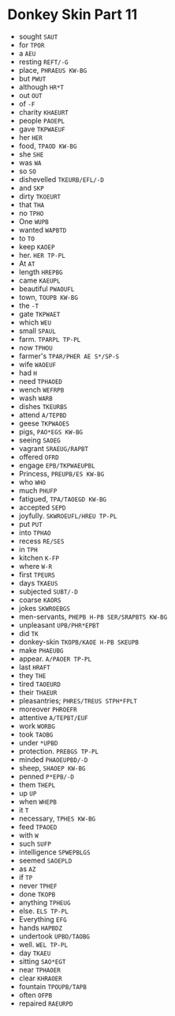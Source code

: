# Donkey Skin Part 11

* sought `SAUT`
* for `TPOR`
* a `AEU`
* resting `REFT/-G`
* place, `PHRAEUS KW-BG`
* but `PWUT`
* although `HR*T`
* out `OUT`
* of `-F`
* charity `KHAEURT`
* people `PAOEPL`
* gave `TKPWAEUF`
* her `HER`
* food, `TPAOD KW-BG`
* she `SHE`
* was `WA`
* so `SO`
* dishevelled `TKEURB/EFL/-D`
* and `SKP`
* dirty `TKOEURT`
* that `THA`
* no `TPHO`
* One `WUPB`
* wanted `WAPBTD`
* to `TO`
* keep `KAOEP`
* her. `HER TP-PL`
* At `AT`
* length `HREPBG`
* came `KAEUPL`
* beautiful `PWAOUFL`
* town, `TOUPB KW-BG`
* the `-T`
* gate `TKPWAET`
* which `WEU`
* small `SPAUL`
* farm. `TPARPL TP-PL`
* now `TPHOU`
* farmer's `TPAR/PHER AE S*/SP-S`
* wife `WAOEUF`
* had `H`
* need `TPHAOED`
* wench `WEFRPB`
* wash `WARB`
* dishes `TKEURBS`
* attend `A/TEPBD`
* geese `TKPWAOES`
* pigs, `PAO*EGS KW-BG`
* seeing `SAOEG`
* vagrant `SRAEUG/RAPBT`
* offered `OFRD`
* engage `EPB/TKPWAEUPBL`
* Princess, `PREUPB/ES KW-BG`
* who `WHO`
* much `PHUFP`
* fatigued, `TPA/TAOEGD KW-BG`
* accepted `SEPD`
* joyfully. `SKWROEUFL/HREU TP-PL`
* put `PUT`
* into `TPHAO`
* recess `RE/SES`
* in `TPH`
* kitchen `K-FP`
* where `W-R`
* first `TPEURS`
* days `TKAEUS`
* subjected `SUBT/-D`
* coarse `KAORS`
* jokes `SKWROEBGS`
* men-servants, `PHEPB H-PB SER/SRAPBTS KW-BG`
* unpleasant `UPB/PHR*EPBT`
* did `TK`
* donkey-skin `TKOPB/KAOE H-PB SKEUPB`
* make `PHAEUBG`
* appear. `A/PAOER TP-PL`
* last `HRAFT`
* they `THE`
* tired `TAOEURD`
* their `THAEUR`
* pleasantries; `PHRES/TREUS STPH*FPLT`
* moreover `PHROEFR`
* attentive `A/TEPBT/EUF`
* work `WORBG`
* took `TAOBG`
* under `*UPBD`
* protection. `PREBGS TP-PL`
* minded `PHAOEUPBD/-D`
* sheep, `SHAOEP KW-BG`
* penned `P*EPB/-D`
* them `THEPL`
* up `UP`
* when `WHEPB`
* it `T`
* necessary, `TPHES KW-BG`
* feed `TPAOED`
* with `W`
* such `SUFP`
* intelligence `SPWEPBLGS`
* seemed `SAOEPLD`
* as `AZ`
* if `TP`
* never `TPHEF`
* done `TKOPB`
* anything `TPHEUG`
* else. `ELS TP-PL`
* Everything `EFG`
* hands `HAPBDZ`
* undertook `UPBD/TAOBG`
* well. `WEL TP-PL`
* day `TKAEU`
* sitting `SAO*EGT`
* near `TPHAOER`
* clear `KHRAOER`
* fountain `TPOUPB/TAPB`
* often `OFPB`
* repaired `RAEURPD`
